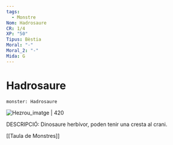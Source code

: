 ```yaml
---
tags:
  - Monstre
Nom: Hadrosaure
CR: 1/4
XP: "50"
Tipus: Bèstia
Moral: "-"
Moral_2: "-"
Mida: G
---
```

# Hadrosaure

```statblock
monster: Hadrosaure
```

![Hezrou_imatge | 420](https://upload.wikimedia.org/wikipedia/commons/thumb/b/ba/Hadrosaurus_foulkii_restoration.png/1200px-Hadrosaurus_foulkii_restoration.png?20200526182152)

DESCRIPCIÓ: 
Dinosaure herbívor, poden tenir una cresta al crani.

[[Taula de Monstres]]